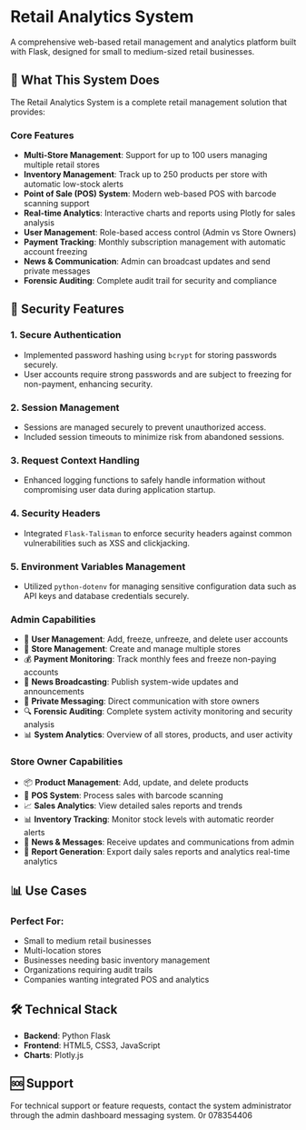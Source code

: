 # Retail Analytics System

A comprehensive web-based retail management and analytics platform built with Flask, designed for small to medium-sized retail businesses.

## 🏪 What This System Does

The Retail Analytics System is a complete retail management solution that provides:

### Core Features
- **Multi-Store Management**: Support for up to 100 users managing multiple retail stores
- **Inventory Management**: Track up to 250 products per store with automatic low-stock alerts
- **Point of Sale (POS) System**: Modern web-based POS with barcode scanning support
- **Real-time Analytics**: Interactive charts and reports using Plotly for sales analysis
- **User Management**: Role-based access control (Admin vs Store Owners)
- **Payment Tracking**: Monthly subscription management with automatic account freezing
- **News & Communication**: Admin can broadcast updates and send private messages
- **Forensic Auditing**: Complete audit trail for security and compliance

## 🚀 Security Features

### 1. **Secure Authentication**
- Implemented password hashing using `bcrypt` for storing passwords securely.
- User accounts require strong passwords and are subject to freezing for non-payment, enhancing security.

### 2. **Session Management**
- Sessions are managed securely to prevent unauthorized access.
- Included session timeouts to minimize risk from abandoned sessions.

### 3. **Request Context Handling**
- Enhanced logging functions to safely handle information without compromising user data during application startup.

### 4. **Security Headers**
- Integrated `Flask-Talisman` to enforce security headers against common vulnerabilities such as XSS and clickjacking.

### 5. **Environment Variables Management**
- Utilized `python-dotenv` for managing sensitive configuration data such as API keys and database credentials securely.

### Admin Capabilities
- 👥 **User Management**: Add, freeze, unfreeze, and delete user accounts
- 🏪 **Store Management**: Create and manage multiple stores
- 💰 **Payment Monitoring**: Track monthly fees and freeze non-paying accounts
- 📰 **News Broadcasting**: Publish system-wide updates and announcements
- 💬 **Private Messaging**: Direct communication with store owners
- 🔍 **Forensic Auditing**: Complete system activity monitoring and security analysis
- 📊 **System Analytics**: Overview of all stores, products, and user activity

### Store Owner Capabilities
- 📦 **Product Management**: Add, update, and delete products
- 🛒 **POS System**: Process sales with barcode scanning
- 📈 **Sales Analytics**: View detailed sales reports and trends
- 📊 **Inventory Tracking**: Monitor stock levels with automatic reorder alerts
- 📰 **News & Messages**: Receive updates and communications from admin
- 📄 **Report Generation**: Export daily sales reports and analytics
real-time analytics

## 📊 Use Cases

### Perfect For:
- Small to medium retail businesses
- Multi-location stores
- Businesses needing basic inventory management
- Organizations requiring audit trails
- Companies wanting integrated POS and analytics


## 🛠️ Technical Stack

- **Backend**: Python Flask
- **Frontend**: HTML5, CSS3, JavaScript
- **Charts**: Plotly.js


## 🆘 Support

For technical support or feature requests, contact the system administrator through the admin dashboard messaging system.  0r 078354406